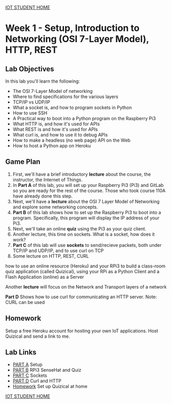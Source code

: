 [IOT STUDENT HOME](https://gitlab.com/Gislason/iot-210B-student/blob/master/README.md)

# Week 1 - Setup, Introduction to Networking (OSI 7-Layer Model), HTTP, REST

## Lab Objectives

In this lab you'll learn the following:

* The OSI 7-Layer Model of networking
* Where to find specifications for the various layers
* TCP/IP vs UDP/IP
* What a socket is, and how to program sockets in Python
* How to use SSH
* A Practical way to boot into a Python program on the Raspberry Pi3
* What HTTP is, and how it's used for APIs
* What REST is and how it's used for APIs
* What curl is, and how to use it to debug APIs
* How to make a headless (no web page) API on the Web
* How to host a Python app on Heroku

## Game Plan

1. First, we'll have a brief introductory **lecture** about the course, the instructor,
the Internet of Things.
2. In **Part A** of this lab, you will set up your Raspberry Pi3 (Pi3) and GitLab so you
are ready for the rest of the course. Those who took course 110A have already done
this step.
3. Next, we'll have a **lecture** about the OSI 7 Layer Model of Networking and explore some
networking concepts.
4. **Part B** of this lab shows how to set up the Raspberry Pi3 to boot into a program.
Specifically, this program will display the IP address of your Pi3.
5. Next, we'll take an online **quiz** using the Pi3 as your quiz client.
6. Another lecture, this time on sockets. What is a socket, how does it work?
7. **Part C** of this lab will use **sockets** to send/recieve packets, both under
TCP/IP and UDP/IP, and to use curl on TCP
8. Some lecture on HTTP, REST, CURL 

how to use an online resource (Heroku) and your RPi3 to build
a class-room quiz application (called Quizical), using your RPi as a Python Client and a
Flash Application (online) as a Server

Another **lecture** will focus on the Network and Transport layers of a network

**Part D** Shows how to use curl for communicating an HTTP server. Note: CURL can be used  


## Homework

Setup a free Heroku account for hosting your own IoT applications. Host Quizical and send
a link to me.


## Lab Links

* [PART A](https://gitlab.com/Gislason/iot-210B-student/tree/master/Lab1/LabPartA.md) Setup
* [PART B](https://gitlab.com/Gislason/iot-210B-student/tree/master/Lab1/LabPartB.md) RPi3 SenseHat and Quiz
* [PART C](https://gitlab.com/Gislason/iot-210B-student/tree/master/Lab1/LabPartC.md) Sockets
* [PART D](https://gitlab.com/Gislason/iot-210B-student/tree/master/Lab1/LabPartD.md) Curl and HTTP
* [Homework](https://gitlab.com/Gislason/iot-210B-student/tree/master/Lab1/homework.md) Set up Quizical at home

[IOT STUDENT HOME](https://gitlab.com/Gislason/iot-210B-student/blob/master/README.md)
